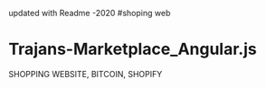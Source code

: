 updated with Readme -2020
#shoping web
# Trajans-Marketplace_Angular.js
SHOPPING WEBSITE, BITCOIN, SHOPIFY
